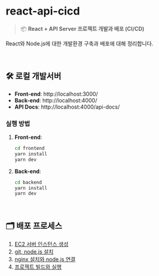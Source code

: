 # react-api-cicd

> 📦 **React + API Server 프로젝트 개발과 배포 (CI/CD)**

React와 Node.js에 대한 개발환경 구축과 배포에 대해 정리합니다.

<br />

## 🛠️ 로컬 개발서버

- **Front-end**: http://localhost:3000/
- **Back-end**: http://localhost:4000/
- **API Docs**: http://localhost:4000/api-docs/

### 실행 방법

1. **Front-end**:

   ```bash
   cd frontend
   yarn install
   yarn dev
   ```

2. **Back-end**:

   ```bash
   cd backend
   yarn install
   yarn dev
   ```

<br />

## 🗂️ 배포 프로세스

1. [EC2 서버 인스턴스 생성](./__documents__/01-ec2-instance-setup.md)
1. [git, node.js 설치](./__documents__/02-git-nodejs-setup.md)
1. [nginx 설치와 node.js 연결](./__documents__/03-nginx-nodejs-connection.md)
1. [프로젝트 빌드와 실행](./__documents__/04-project-build-run.md)
